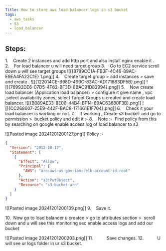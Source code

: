 ```yaml
---
Title: How to store aws load balancer logs in s3 bucket
tags:
  - aws_tasks
  - S3
  - load_balancer
---
```

## Steps:
1.    Create 2 instances and add http port and also install nginx enable it .
2.    For load balancer u will need target group
3.    Go to EC2 service scroll down u will see target groups
![[{8799CC1A-FB3F-4C46-89AC-E9EA4FA22C1E} 1.png]]
4.    Create target group > add instances > save and create .
![[{122014CE-B98D-499C-83AC-AD171883DF5B}.png]]
![[{76992DE6-07D5-4F62-BF3D-8BAC91D82994}.png]]
5.    Now create load balancer (Application load balancer) > configure it give name , vpc ,select availability zones, select Target Groups u created and create load balancer.
![[{B089AE33-8E08-44B4-BF14-89AC63880F3B}.png]]
![[{CC268607-25E9-442F-BAC8-171661E1F704}.png]]
6.    Check it your load balancer is working or not.
7.    If working , Create s3 bucket  and go to permission >  bucket policy and edit it :-
8.    Note :-  Find policy from this by searching on google enable access log of load balancer to s3

![[Pasted image 20241201200127.png]]
Policy :-
```json
{
  "Version": "2012-10-17",
  "Statement": [
    {
      "Effect": "Allow",
      "Principal": {
        "AWS": "arn:aws-us-gov:iam::elb-account-id:root"
      },
      "Action": "s3:PutObject",
      "Resource": "s3-bucket-arn"
    }
  ]
}
```
![[Pasted image 20241201200139.png]]
9.    Save it.

10.  Now go to load balancer u created > go to attributes section >  scroll down and u will see this monitoring sec enable access logs and add our bucket

![[Pasted image 20241201200203.png]]
11.           Save changes.
12.           U will see ur logs folder in ur s3 bucket.